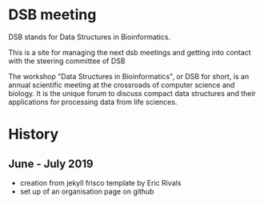 
# DSB meeting

DSB stands for Data Structures in Bioinformatics.

This is a site for managing the next dsb meetings and getting into contact with the steering committee of DSB

The workshop "Data Structures in Bioinformatics", or DSB for short, is an annual scientific meeting at the crossroads of computer science and biology.
	  It is the unique forum to discuss compact data structures and their applications for processing data from life sciences.


# History 
## June - July 2019
- creation from jekyll frisco template by Eric Rivals
- set up of an organisation page on github

